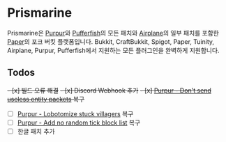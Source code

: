 # Prismarine
Prismarine은 [Purpur](https://github.com/PurpurMC/Purpur)와 [Pufferfish](https://github.com/pufferfish-gg/Pufferfish)의 모든 패치와 [Airplane](https://github.com/TECHNOVE/Airplane)의 일부 패치를 포함한 [Paper](https://github.com/PaperMC/Paper)의 포크 버킷 플랫폼입니다.
Bukkit, CraftBukkit, Spigot, Paper, Tuinity, Airplane, Purpur, Pufferfish에서 지원하는 모든 플러그인을 완벽하게 지원합니다.

## Todos
~~- [x] 빌드 오류 해결~~
~~- [x] Discord Webhook 추가~~
~~- [x] [Purpur - Don't send useless entity packets](https://github.com/PurpurMC/Purpur/blob/ver/1.17.1/patches/server/0033-Dont-send-useless-entity-packets.patch) 복구~~
- [ ] [Purpur - Lobotomize stuck villagers](https://github.com/PurpurMC/Purpur/blob/ver/1.17.1/patches/server/0128-Lobotomize-stuck-villagers.patch) 복구
- [ ] [Purpur - Add no random tick block list](https://github.com/PurpurMC/Purpur/blob/ver/1.17.1/patches/server/0093-Add-no-random-tick-block-list.patch) 복구
- [ ] 한글 패치 추가

